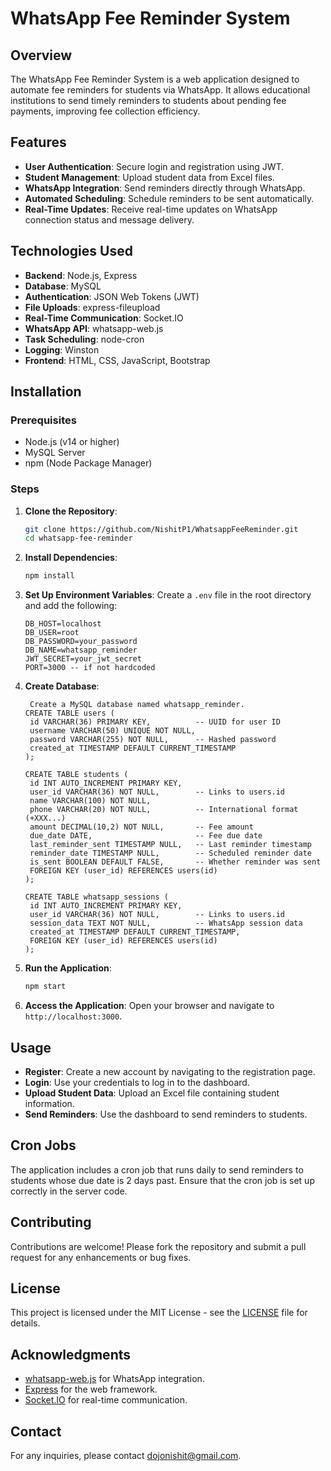 # WhatsApp Fee Reminder System

## Overview
The WhatsApp Fee Reminder System is a web application designed to automate fee reminders for students via WhatsApp. It allows educational institutions to send timely reminders to students about pending fee payments, improving fee collection efficiency.

## Features
- **User Authentication**: Secure login and registration using JWT.
- **Student Management**: Upload student data from Excel files.
- **WhatsApp Integration**: Send reminders directly through WhatsApp.
- **Automated Scheduling**: Schedule reminders to be sent automatically.
- **Real-Time Updates**: Receive real-time updates on WhatsApp connection status and message delivery.

## Technologies Used
- **Backend**: Node.js, Express
- **Database**: MySQL
- **Authentication**: JSON Web Tokens (JWT)
- **File Uploads**: express-fileupload
- **Real-Time Communication**: Socket.IO
- **WhatsApp API**: whatsapp-web.js
- **Task Scheduling**: node-cron
- **Logging**: Winston
- **Frontend**: HTML, CSS, JavaScript, Bootstrap

## Installation

### Prerequisites
- Node.js (v14 or higher)
- MySQL Server
- npm (Node Package Manager)

### Steps
1. **Clone the Repository**:
   ```bash
   git clone https://github.com/NishitP1/WhatsappFeeReminder.git
   cd whatsapp-fee-reminder
   ```

2. **Install Dependencies**:
   ```bash
   npm install
   ```

3. **Set Up Environment Variables**:
   Create a `.env` file in the root directory and add the following:
   ```plaintext
   DB_HOST=localhost
   DB_USER=root
   DB_PASSWORD=your_password
   DB_NAME=whatsapp_reminder
   JWT_SECRET=your_jwt_secret
   PORT=3000 -- if not hardcoded
   ```

4. **Create Database**:
   ```
    Create a MySQL database named whatsapp_reminder.
   CREATE TABLE users (
    id VARCHAR(36) PRIMARY KEY,          -- UUID for user ID
    username VARCHAR(50) UNIQUE NOT NULL,
    password VARCHAR(255) NOT NULL,      -- Hashed password
    created_at TIMESTAMP DEFAULT CURRENT_TIMESTAMP
   );
   ```
   
   ```
   CREATE TABLE students (
    id INT AUTO_INCREMENT PRIMARY KEY,
    user_id VARCHAR(36) NOT NULL,        -- Links to users.id
    name VARCHAR(100) NOT NULL,
    phone VARCHAR(20) NOT NULL,          -- International format (+XXX...)
    amount DECIMAL(10,2) NOT NULL,       -- Fee amount
    due_date DATE,                       -- Fee due date
    last_reminder_sent TIMESTAMP NULL,   -- Last reminder timestamp
    reminder_date TIMESTAMP NULL,        -- Scheduled reminder date
    is_sent BOOLEAN DEFAULT FALSE,       -- Whether reminder was sent
    FOREIGN KEY (user_id) REFERENCES users(id)
   );
   ```
   
   ```
   CREATE TABLE whatsapp_sessions (
    id INT AUTO_INCREMENT PRIMARY KEY,
    user_id VARCHAR(36) NOT NULL,        -- Links to users.id
    session_data TEXT NOT NULL,          -- WhatsApp session data
    created_at TIMESTAMP DEFAULT CURRENT_TIMESTAMP,
    FOREIGN KEY (user_id) REFERENCES users(id)
   );
   ```
   
6. **Run the Application**:
   ```bash
   npm start
   ```

7. **Access the Application**:
   Open your browser and navigate to `http://localhost:3000`.

## Usage
- **Register**: Create a new account by navigating to the registration page.
- **Login**: Use your credentials to log in to the dashboard.
- **Upload Student Data**: Upload an Excel file containing student information.
- **Send Reminders**: Use the dashboard to send reminders to students.

## Cron Jobs
The application includes a cron job that runs daily to send reminders to students whose due date is 2 days past. Ensure that the cron job is set up correctly in the server code.

## Contributing
Contributions are welcome! Please fork the repository and submit a pull request for any enhancements or bug fixes.

## License
This project is licensed under the MIT License - see the [LICENSE](LICENSE) file for details.

## Acknowledgments
- [whatsapp-web.js](https://github.com/pedroslopez/whatsapp-web.js) for WhatsApp integration.
- [Express](https://expressjs.com/) for the web framework.
- [Socket.IO](https://socket.io/) for real-time communication.

## Contact
For any inquiries, please contact dojonishit@gmail.com.
